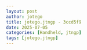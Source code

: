 ```yaml
---
layout: post
author: jotego
title: jotego.jtngp - 3ccd5f9
date: 2025-07-05
categories: [Handheld, jtngp]
tags: [jotego.jtngp]
---
```


